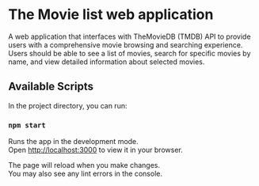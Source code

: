 # The Movie list web application

A web application that interfaces with TheMovieDB (TMDB) API to provide users with a
comprehensive movie browsing and searching experience. Users should be able to see a list of
movies, search for specific movies by name, and view detailed information about selected
movies.

## Available Scripts

In the project directory, you can run:

### `npm start`

Runs the app in the development mode.\
Open [http://localhost:3000](http://localhost:3000) to view it in your browser.

The page will reload when you make changes.\
You may also see any lint errors in the console.

